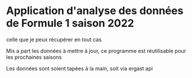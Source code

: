 # Application d'analyse des données de Formule 1 saison 2022
celle que je peux récupérer en tout cas

Mis a part les données à mettre à jour, ce programme est réutilisable pour les prochaines saisons

Les données sont soient tapées à la main, soit via ergast api
